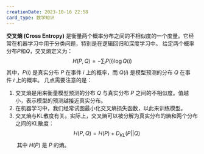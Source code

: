 ```yaml
---
creationDate: 2023-10-16 22:58
card_type: 数学知识
---
```

**交叉熵 (Cross Entropy)** 是衡量两个概率分布之间的不相似度的一个度量。它经常在机器学习中用于分类问题，特别是在逻辑回归和深度学习中。
给定两个概率分布$P$和$Q$，交叉熵定义为：
$$H(P, Q) = -\sum_{i} P(i) \log Q(i)$$
其中，$P(i)$ 是真实分布 $P$ 在事件 $i$ 上的概率，而 $Q(i)$ 是模型预测的分布 $Q$ 在事件 $i$ 上的概率。
几点需要注意的是：
1. 交叉熵是用来衡量模型预测的分布 $Q$ 与真实分布 $P$ 之间的不相似度。值越小，表示模型的预测越接近真实分布。
2. 在机器学习中，我们经常试图最小化交叉熵损失函数，以此来训练模型。
3. 交叉熵与KL散度有关。实际上，交叉熵可以被分解为真实分布的熵和两个分布之间的KL散度：$$H(P, Q) = H(P) + D_{KL}(P || Q)$$ 其中 $H(P)$ 是 $P$ 的熵。 